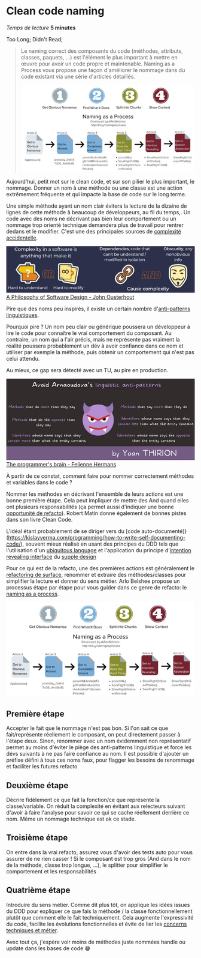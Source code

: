 # Clean code naming
*Temps de lecture* **5 minutes**

Too Long; Didn't Read;
> Le naming correct des composants du code (méthodes, attributs, classes, paquets, ...) est l'élément le plus important à mettre en œuvre pour avoir un code propre et maintenable.
> Naming as a Process vous propose une façon d'améliorer le nommage dans du code existant via une série d'articles détaillés.
>
> ![Naming as a Process](naming-as-a-process.png)
 
Aujourd'hui, petit mot sur le clean code, et sur son pilier le plus important, le nommage.
Donner un nom à une méthode ou une classe est une action extrêmement fréquente et qui impacte la base de code sur le long terme.
 
Une simple méthode ayant un nom clair évitera la lecture de la dizaine de lignes de cette méthode à beaucoup de développeurs, au fil du temps,.
Un code avec des noms ne décrivant pas bien leur comportement ou un nommage trop orienté technique demandera plus de travail pour rentrer dedans et le modifier. C'est une des principales sources de [complexité accidentelle](https://www.lilobase.me/certaines-complexites-sont-plus-utiles-que-dautres/).
 
 ![A Philosophy of Software Design - John Ousterhout](complexity.png)
[A Philosophy of Software Design - John Ousterhout](https://nicolasbarlogis.github.io/snapreads/infographics/a-philosophy-of-software-design/#infographic)
 
 
Pire que des noms peu inspirés, il existe un certain nombre d'[anti-patterns linguistiques](https://www.linguistic-antipatterns.com/?tab=%22Confusable-methods%22).
 
Pourquoi pire ? Un nom peu clair ou générique poussera un développeur à lire le code pour connaître le vrai comportement du composant.
Au contraire, un nom qui a l'air précis, mais ne représente pas vraiment la réalité poussera probablement un dév à avoir confiance dans ce nom et utiliser par exemple la méthode, puis obtenir un comportement qui n'est pas celui attendu.
 
Au mieux, ce gap sera détecté avec un TU, au pire en production.

 ![The programmer's brain - Felienne Hermans](linguistic-anti-patterns.png)
[The programmer's brain - Felienne Hermans](https://yoan-thirion.gitbook.io/knowledge-base/xtrem-reading/my-book-infographics)


À partir de ce constat, comment faire pour nommer correctement méthodes et variables dans le code ?

Nommer les méthodes en décrivant l'ensemble de leurs actions est une bonne première étape. Cela peut impliquer de mettre des And quand elles ont plusieurs responsabilités (ça permet aussi d'indiquer une bonne [opportunité de refacto](https://blog.cleancoder.com/uncle-bob/2014/05/08/SingleReponsibilityPrinciple.html)). Robert Matin donne également de bonnes pistes dans son livre Clean Code.

L'idéal étant probablement de se diriger vers du [code auto-documenté]}(https://kislayverma.com/programming/how-to-write-self-documenting-code/), souvent mieux réalisé en usant des principes du DDD tels que l'utilisation d'un [ubiquitous language](https://thedomaindrivendesign.io/developing-the-ubiquitous-language/) et l'application du principe d'[intention revealing interface](https://khalilstemmler.com/articles/typescript-domain-driven-design/intention-revealing-interfaces/) du [supple design](https://herbertograca.com/2015/12/07/ddd-10-supple-design/)


Pour ce qui est de la refacto, une des premières actions est généralement le [refactoring de surface](https://wiki.c2.com/?SurfaceRefactoring), renommer et extraire des méthodes/classes pour simplifier la lecture et donner du sens métier.
Arlo Belshee propose un processus étape par étape pour vous guider dans ce genre de refacto: le [naming as a process](https://www.digdeeproots.com/articles/on/naming-process/).

![Naming as a Process](naming-as-a-process.png)
 
## Première étape
Accepter le fait que le nommage n'est pas bon. Si l'on sait ce que fait/représente réellement le composant, on peut directement passer à l'étape deux. Sinon, renommer avec un nom évidemment non représentatif permet au moins d'éviter le piège des anti-patterns linguistique et force les dévs suivants à ne pas faire confiance au nom.
Il est possible d'ajouter un préfixe défini à tous ces noms faux, pour flagger les besoins de renommage et faciliter les futures refacto


## Deuxième étape
Décrire fidèlement ce que fait la fonction/ce que représente la classe/variable. On réduit la complexité en évitant aux relecteurs suivant d'avoir à faire l'analyse pour savoir ce qui se cache réellement derrière ce nom. Même un nommage technique est ok ce stade.


## Troisième étape
On entre dans la vrai refacto, assurez vous d'avoir des tests auto pour vous assurer de ne rien casser !
Si le composant est trop gros (And dans le nom de la méthode, classe trop longue, ...), le splitter pour simplifier le comportement et les responsabilités


## Quatrième étape
Introduire du sens métier. Comme dit plus tôt, on applique les idées issues du DDD pour expliquer ce que fais la méthode / la classe fonctionnellement plutôt que comment elle le fait techniquement. Cela augmente l'expressivité du code, facilite les évolutions fonctionnelles et évite de lier les [concerns techniques et métier](https://medium.com/ssense-tech/domain-driven-design-everything-you-always-wanted-to-know-about-it-but-were-afraid-to-ask-a85e7b74497a#:~:text=Isolating%20the%20Domain%20from%20Other%20Concerns).


Avec tout ça, j'espère voir moins de méthodes juste nommées handle ou update dans les bases de code 😁